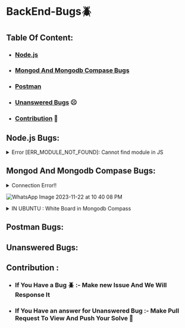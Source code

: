 # BackEnd-Bugs🪲


## Table Of Content:

- ### [Node.js](#nodejs-bugs)

- ### [Mongod And Mongodb Compase Bugs](#mongod-and-mongodb-compase-bugs)

- ### [Postman](#postman-bugs)

- ### [Unanswered Bugs](#unanswered-bugs) ☹️

- ### [Contribution](#contribution) 🤗

  

## Node.js Bugs:
<details>
      <summary>
      Error [ERR_MODULE_NOT_FOUND]: Cannot find module in JS
      </summary>
  
      
      when you set the "type" attribute to "module" in your package. json file:
  ### Issue:
  The file extension is required when importing.
  
  ### Solution:
  Use the correct file extension when importing.
  
  #### Incorrect:
  ```javascript
  import { sum } from './another-file';
  ```
  
  #### Correct:
  ```javascript
  import { sum } from './another-file.js';
  ```
  
</details>

## Mongod And Mongodb Compase Bugs:

<details>
  
  <summary>  
  Connection Error!!
    
  ![WhatsApp Image 2023-11-22 at 10 40 08 PM](https://github.com/EmanMohamed36/BackEnd-Bugs/assets/74449080/8cb4ef73-c407-4719-999e-a78d998d34ff)

  </summary>
  
  ### Windows:
  - Press the Windows + R
  - Type `services.msc` and hit Enter
  - Search `MongoDB.exe`, right-click on it, and select Start

  ### Ubuntu:
  - Make sure `mongod` is running successfully: `mongod`
  - Start `mongod` and make it active: `sudo systemctl start mongod`
</details>

<details>
    <summary>
    IN UBUNTU : White Board in Mongodb Compass
    </summary>
    
### Issue:
  The problem is with the MongoDB Compass version.

### Solution: 
``````bash
wget https://downloads.mongodb.com/compass/mongodb-compass_1.39.3_amd64.deb
``````
``````bash
sudo dpkg -i mongodb-compass_1.39.3_amd64.deb
``````
``````bash
mongodb-compass
``````

</details>

## Postman Bugs:

## Unanswered Bugs:

## Contribution :

- ### If You Have a Bug 🪲 :- Make new Issue And We Will Response It
- ### If You Have an answer for Unanswered Bug :-  Make Pull Request To View And Push Your Solve  💪
